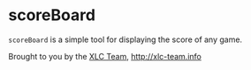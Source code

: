 
scoreBoard
==========

`scoreBoard` is a simple tool for displaying the score of any game.




Brought to you by the [XLC Team](https://github.com/xlcteam), http://xlc-team.info
